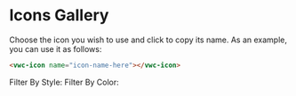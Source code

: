 # Icons Gallery

Choose the icon you wish to use and click to copy its name. 
As an example, you can use it as follows:

```html
<vwc-icon name="icon-name-here"></vwc-icon>
```

<link rel="stylesheet" href="../../assets/styles/icons-gallery.css">

<vwc-text-field id="iconsTextField" icon="search-line" label="Search Icons" oninput="onClickFilter()"></vwc-text-field>

<vwc-tag-group onclick="onClickFilter()">
  Filter By Style:
  <vwc-tag id="solidTag" label="Solid" selectable></vwc-tag>
  <vwc-tag id="linearTag" label="Linear" selectable></vwc-tag>
  Filter By Color:
  <vwc-tag id="singleTag" label="Single Color" selectable></vwc-tag>
  <vwc-tag id="multiTag" label="Multi Color" selectable></vwc-tag>
</vwc-tag-group>

<vwc-alert id="copyAlert" text="Icon name copied to clipboard" connotation="success" timeoutms="2000"></vwc-alert>

<vwc-layout id="iconsLayout" gutters="small" column-basis="small"></vwc-layout>

<vwc-button id="showMoreButton" label="Show More" appearance='filled' onclick="showMore()"></vwc-button>

<script src="../../assets/scripts/icons-gallery.js" async></script>
